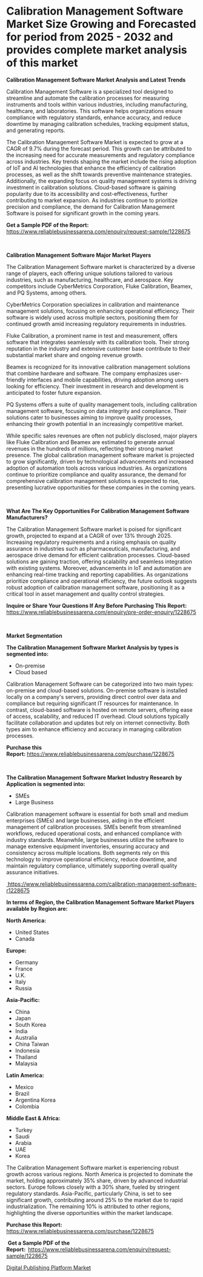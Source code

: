<p><h1>Calibration Management Software Market Size Growing and Forecasted for period from 2025 - 2032 and provides complete market analysis of this market</h1></p><p><strong>Calibration Management Software Market Analysis and Latest Trends</strong></p>
<p><p>Calibration Management Software is a specialized tool designed to streamline and automate the calibration processes for measuring instruments and tools within various industries, including manufacturing, healthcare, and laboratories. This software helps organizations ensure compliance with regulatory standards, enhance accuracy, and reduce downtime by managing calibration schedules, tracking equipment status, and generating reports.</p><p>The Calibration Management Software Market is expected to grow at a CAGR of 9.7% during the forecast period. This growth can be attributed to the increasing need for accurate measurements and regulatory compliance across industries. Key trends shaping the market include the rising adoption of IoT and AI technologies that enhance the efficiency of calibration processes, as well as the shift towards preventive maintenance strategies. Additionally, the expanding focus on quality management systems is driving investment in calibration solutions. Cloud-based software is gaining popularity due to its accessibility and cost-effectiveness, further contributing to market expansion. As industries continue to prioritize precision and compliance, the demand for Calibration Management Software is poised for significant growth in the coming years.</p></p>
<p><strong>Get a Sample PDF of the Report:&nbsp;</strong> <a href="https://www.reliablebusinessarena.com/enquiry/request-sample/1228675?utm_campaign=3166&utm_medium=2&utm_source=Github&utm_content=ia&utm_term=10032025&utm_id=calibration-management-software">https://www.reliablebusinessarena.com/enquiry/request-sample/1228675</a></p>
<p>&nbsp;</p>
<p><strong>Calibration Management Software Major Market Players</strong></p>
<p><p>The Calibration Management Software market is characterized by a diverse range of players, each offering unique solutions tailored to various industries, such as manufacturing, healthcare, and aerospace. Key competitors include CyberMetrics Corporation, Fluke Calibration, Beamex, and PQ Systems, among others.</p><p>CyberMetrics Corporation specializes in calibration and maintenance management solutions, focusing on enhancing operational efficiency. Their software is widely used across multiple sectors, positioning them for continued growth amid increasing regulatory requirements in industries.</p><p>Fluke Calibration, a prominent name in test and measurement, offers software that integrates seamlessly with its calibration tools. Their strong reputation in the industry and extensive customer base contribute to their substantial market share and ongoing revenue growth.</p><p>Beamex is recognized for its innovative calibration management solutions that combine hardware and software. The company emphasizes user-friendly interfaces and mobile capabilities, driving adoption among users looking for efficiency. Their investment in research and development is anticipated to foster future expansion.</p><p>PQ Systems offers a suite of quality management tools, including calibration management software, focusing on data integrity and compliance. Their solutions cater to businesses aiming to improve quality processes, enhancing their growth potential in an increasingly competitive market.</p><p>While specific sales revenues are often not publicly disclosed, major players like Fluke Calibration and Beamex are estimated to generate annual revenues in the hundreds of millions, reflecting their strong market presence. The global calibration management software market is projected to grow significantly, driven by technological advancements and increased adoption of automation tools across various industries. As organizations continue to prioritize compliance and quality assurance, the demand for comprehensive calibration management solutions is expected to rise, presenting lucrative opportunities for these companies in the coming years.</p></p>
<p>&nbsp;</p>
<p><strong>What Are The Key Opportunities For Calibration Management Software Manufacturers?</strong></p>
<p><p>The Calibration Management Software market is poised for significant growth, projected to expand at a CAGR of over 13% through 2025. Increasing regulatory requirements and a rising emphasis on quality assurance in industries such as pharmaceuticals, manufacturing, and aerospace drive demand for efficient calibration processes. Cloud-based solutions are gaining traction, offering scalability and seamless integration with existing systems. Moreover, advancements in IoT and automation are enhancing real-time tracking and reporting capabilities. As organizations prioritize compliance and operational efficiency, the future outlook suggests robust adoption of calibration management software, positioning it as a critical tool in asset management and quality control strategies.</p></p>
<p><strong>Inquire or Share Your Questions If Any Before Purchasing This Report:</strong> <a href="https://www.reliablebusinessarena.com/enquiry/pre-order-enquiry/1228675?utm_campaign=3166&utm_medium=2&utm_source=Github&utm_content=ia&utm_term=10032025&utm_id=calibration-management-software">https://www.reliablebusinessarena.com/enquiry/pre-order-enquiry/1228675</a></p>
<p>&nbsp;</p>
<p><strong>Market Segmentation</strong></p>
<p><strong>The Calibration Management Software Market Analysis by types is segmented into:</strong></p>
<p><ul><li>On-premise</li><li>Cloud based</li></ul></p>
<p><p>Calibration Management Software can be categorized into two main types: on-premise and cloud-based solutions. On-premise software is installed locally on a company's servers, providing direct control over data and compliance but requiring significant IT resources for maintenance. In contrast, cloud-based software is hosted on remote servers, offering ease of access, scalability, and reduced IT overhead. Cloud solutions typically facilitate collaboration and updates but rely on internet connectivity. Both types aim to enhance efficiency and accuracy in managing calibration processes.</p></p>
<p><strong>Purchase this Report:&nbsp;</strong><a href="https://www.reliablebusinessarena.com/purchase/1228675?utm_campaign=3166&utm_medium=2&utm_source=Github&utm_content=ia&utm_term=10032025&utm_id=calibration-management-software">https://www.reliablebusinessarena.com/purchase/1228675</a></p>
<p>&nbsp;</p>
<p><strong>The Calibration Management Software Market Industry Research by Application is segmented into:</strong></p>
<p><ul><li>SMEs</li><li>Large Business</li></ul></p>
<p><p>Calibration management software is essential for both small and medium enterprises (SMEs) and large businesses, aiding in the efficient management of calibration processes. SMEs benefit from streamlined workflows, reduced operational costs, and enhanced compliance with industry standards. Meanwhile, large businesses utilize the software to manage extensive equipment inventories, ensuring accuracy and consistency across multiple locations. Both segments rely on this technology to improve operational efficiency, reduce downtime, and maintain regulatory compliance, ultimately supporting overall quality assurance initiatives.</p></p>
<p><a href="https://www.reliablebusinessarena.com/calibration-management-software-r1228675?utm_campaign=3166&utm_medium=2&utm_source=Github&utm_content=ia&utm_term=10032025&utm_id=calibration-management-software">&nbsp;https://www.reliablebusinessarena.com/calibration-management-software-r1228675</a></p>
<p><strong>In terms of Region, the Calibration Management Software Market Players available by Region are:</strong></p>
<p>
    <p> <strong> North America: </strong>
        <ul>
            <li>United States</li>
            <li>Canada</li>
        </ul>
        </p> 
    <p> <strong> Europe: </strong>
        <ul>
            <li>Germany</li>
            <li>France</li>
            <li>U.K.</li>
            <li>Italy</li>
            <li>Russia</li>
        </ul>
        </p> 
    <p> <strong> Asia-Pacific: </strong>
        <ul>
            <li>China</li>
            <li>Japan</li>
            <li>South Korea</li>
            <li>India</li>
            <li>Australia</li>
            <li>China Taiwan</li>
            <li>Indonesia</li>
            <li>Thailand</li>
            <li>Malaysia</li>
        </ul>
        </p> 
    <p> <strong> Latin America: </strong>
        <ul>
            <li>Mexico</li>
            <li>Brazil</li>
            <li>Argentina Korea</li>
            <li>Colombia</li>
        </ul>
        </p> 
    <p> <strong> Middle East & Africa: </strong>
        <ul>
            <li>Turkey</li>
            <li>Saudi</li>
            <li>Arabia</li>
            <li>UAE</li>
            <li>Korea</li>
        </ul>
    </p>
    </p>
<p><p>The Calibration Management Software market is experiencing robust growth across various regions. North America is projected to dominate the market, holding approximately 35% share, driven by advanced industrial sectors. Europe follows closely with a 30% share, fueled by stringent regulatory standards. Asia-Pacific, particularly China, is set to see significant growth, contributing around 25% to the market due to rapid industrialization. The remaining 10% is attributed to other regions, highlighting the diverse opportunities within the market landscape.</p></p>
<p><strong>Purchase this Report: </strong><a href="https://www.reliablebusinessarena.com/purchase/1228675?utm_campaign=3166&utm_medium=2&utm_source=Github&utm_content=ia&utm_term=10032025&utm_id=calibration-management-software">https://www.reliablebusinessarena.com/purchase/1228675</a></p>
<p>&nbsp;<strong>Get a Sample PDF of the Report:&nbsp;&nbsp;</strong><a href="https://www.reliablebusinessarena.com/enquiry/request-sample/1228675?utm_campaign=3166&utm_medium=2&utm_source=Github&utm_content=ia&utm_term=10032025&utm_id=calibration-management-software">https://www.reliablebusinessarena.com/enquiry/request-sample/1228675</a></p>
<p><strong></strong></p>
<p><p><a href="https://github.com/mohmodsiason/Market-Research-Report-List-1/blob/main/digital-publishing-platform-market.md?utm_campaign=3166&utm_medium=2&utm_source=Github&utm_content=ia&utm_term=10032025&utm_id=calibration-management-software">Digital Publishing Platform Market</a></p></p>